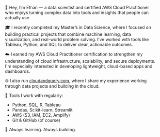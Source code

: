 👋 Hey, I’m Ethan — a data scientist and certified AWS Cloud Practitioner who enjoys turning complex data into tools and insights that people can actually use.

🎓 I recently completed my Master’s in Data Science, where I focused on building practical projects that combine machine learning, data visualization, and real-world problem solving. I’ve worked with tools like Tableau, Python, and SQL to deliver clear, actionable outcomes.

☁️ I earned my AWS Cloud Practitioner certification to strengthen my understanding of cloud infrastructure, scalability, and secure deployments. I'm especially interested in developing lightweight, cloud-based apps and dashboards.

🌐 I also run [cloudandquery.com](https://cloudandquery.com), where I share my experience working through data projects and building in the cloud.

🔧 Tools I work with regularly:
- Python, SQL, R, Tableau
- Pandas, Scikit-learn, Streamlit
- AWS (S3, IAM, EC2, Amplify)
- Git & GitHub (of course)

🚀 Always learning. Always building.
